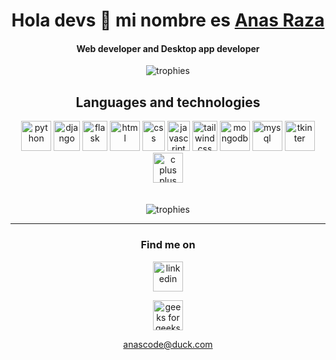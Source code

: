 <h1 align="center">
  Hola devs 🦋 mi nombre es <a href="http://anas-dew.github.io/">Anas Raza</a>
</h1>

<h4 align="center">
Web developer and Desktop app developer
</h4>

<div align="center">
  <img src="https://github-profile-trophy.vercel.app/?username=anas-dew&theme=onestar" alt="trophies">
</div>

<h2 align="center">
Languages and technologies
</h2>

<div align="center">
  <img width='48px' height='48px' src="https://upload.wikimedia.org/wikipedia/commons/thumb/c/c3/Python-logo-notext.svg/1200px-Python-logo-notext.svg.png" alt="python">
  <img width='42px' height='48px' src="https://cdn.worldvectorlogo.com/logos/django.svg" alt="django">
  
  <img width='40px' height='48px' src="https://cdn.freebiesupply.com/logos/large/2x/flask-logo-png-transparent.png" alt="flask">
  
  <img width='48px' height='48px' src="https://upload.wikimedia.org/wikipedia/commons/thumb/6/61/HTML5_logo_and_wordmark.svg/2048px-HTML5_logo_and_wordmark.svg.png" alt="html">
  
  <img width='36px' height='48px' src="https://upload.wikimedia.org/wikipedia/commons/thumb/d/d5/CSS3_logo_and_wordmark.svg/1200px-CSS3_logo_and_wordmark.svg.png" alt="css">
  
  <img width='36px' height='48px' src="https://upload.wikimedia.org/wikipedia/commons/thumb/d/d4/Javascript-shield.svg/1200px-Javascript-shield.svg.png" alt="javascript">
  
  <img width='40px' height='48px' src="https://upload.wikimedia.org/wikipedia/commons/thumb/d/d5/Tailwind_CSS_Logo.svg/2048px-Tailwind_CSS_Logo.svg.png" alt="tailwind css">
  
  <img width='48px' height='48px' src="https://cdn.worldvectorlogo.com/logos/mongodb-icon-1.svg" alt="mongodb">
  
  <img width='48px' height='48px' src="https://cdn-icons-png.flaticon.com/512/528/528260.png" alt="mysql">
 
  <img width='48px' height='48px' src="https://www.tutorialandexample.com/wp-content/uploads/2020/02/Tkinter-%E2%80%93-Python.png" alt="tkinter">
 
  <img width='48px' height='48px' src="https://upload.wikimedia.org/wikipedia/commons/thumb/1/18/ISO_C%2B%2B_Logo.svg/306px-ISO_C%2B%2B_Logo.svg.png" alt="c plus plus">
 
</div>

<br>
<br>
 
<div align="center">
  <img src="https://github-readme-stats.vercel.app/api/top-langs/?username=anas-dew&layout=compact" alt="trophies">
</div>

<hr>


<h3 align="center">
  Find me on
</h3>

<div align="center">   
  <a href="https://in.linkedin.com/in/anas-raza-670799211" target="_blank"><img width='48px' height='48px' src="https://cdn-icons-png.flaticon.com/512/174/174857.png" alt="linkedin"></a>
  
  <a href="https://auth.geeksforgeeks.org/user/anasdew/profile" target="_blank"><img width='48px' height='48px' src="https://img.icons8.com/color/480/GeeksforGeeks.png" alt="geeks for geeks"></a>
  
  anascode@duck.com
</div>
















